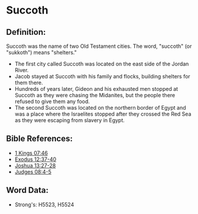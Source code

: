 # Succoth #

## Definition: ##

Succoth was the name of two Old Testament cities. The word, "succoth" (or "sukkoth") means "shelters."

* The first city called Succoth was located on the east side of the Jordan River.
* Jacob stayed at Succoth with his family and flocks, building shelters for them there.
* Hundreds of years later, Gideon and his exhausted men stopped at Succoth as they were chasing the Midanites, but the people there refused to give them any food.
* The second Succoth was located on the northern border of Egypt and was a place where the Israelites stopped after they crossed the Red Sea as they were escaping from slavery in Egypt.

## Bible References: ##

* [1 Kings 07:46](rc://en/tn/help/1ki/07/46)
* [Exodus 12:37-40](rc://en/tn/help/exo/12/37)
* [Joshua 13:27-28](rc://en/tn/help/jos/13/27)
* [Judges 08:4-5](rc://en/tn/help/jdg/08/04)

## Word Data: ##

* Strong's: H5523, H5524
